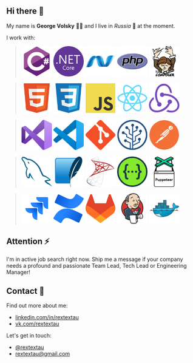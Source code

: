 ## Hi there 👋

My name is **George Volsky** 👨‍🦰 and I live in _Russia_ 📌 at the moment.

I work with:

><code><img height="80" src="https://raw.githubusercontent.com/devicons/devicon/master/icons/csharp/csharp-original.svg"></code>
><code><img height="80" src="https://raw.githubusercontent.com/devicons/devicon/master/icons/dotnetcore/dotnetcore-original.svg"></code>
><code><img height="80" src="https://raw.githubusercontent.com/devicons/devicon/master/icons/dot-net/dot-net-original.svg"></code>
><code><img height="80" src="https://raw.githubusercontent.com/devicons/devicon/master/icons/php/php-original.svg"></code>
><code><img height="80" src="https://raw.githubusercontent.com/devicons/devicon/master/icons/composer/composer-original.svg"></code>

><code><img height="80" src="https://raw.githubusercontent.com/devicons/devicon/master/icons/html5/html5-original.svg"></code>
><code><img height="80" src="https://raw.githubusercontent.com/devicons/devicon/master/icons/css3/css3-original.svg"></code>
><code><img height="80" src="https://raw.githubusercontent.com/devicons/devicon/master/icons/javascript/javascript-original.svg"></code>
><code><img height="80" src="https://raw.githubusercontent.com/devicons/devicon/master/icons/react/react-original.svg"></code>
><code><img height="80" src="https://raw.githubusercontent.com/devicons/devicon/master/icons/redux/redux-original.svg"></code>

><code><img height="80" src="https://raw.githubusercontent.com/devicons/devicon/master/icons/visualstudio/visualstudio-original.svg"></code>
><code><img height="80" src="https://raw.githubusercontent.com/devicons/devicon/master/icons/vscode/vscode-original.svg"></code>
><code><img height="80" src="https://raw.githubusercontent.com/devicons/devicon/master/icons/git/git-original.svg"></code>
><code><img height="80" src="https://raw.githubusercontent.com/devicons/devicon/master/icons/sourcetree/sourcetree-original.svg"></code>
><code><img height="80" src="https://raw.githubusercontent.com/devicons/devicon/master/icons/postman/postman-original.svg"></code>

><code><img height="80" src="https://raw.githubusercontent.com/devicons/devicon/master/icons/mysql/mysql-original.svg"></code>
><code><img height="80" src="https://raw.githubusercontent.com/devicons/devicon/master/icons/sqlite/sqlite-original.svg"></code>
><code><img height="80" src="https://raw.githubusercontent.com/devicons/devicon/master/icons/microsoftsqlserver/microsoftsqlserver-original.svg"></code>
><code><img height="80" src="https://raw.githubusercontent.com/devicons/devicon/master/icons/swagger/swagger-original.svg"></code>
><code><img height="80" src="https://raw.githubusercontent.com/devicons/devicon/master/icons/puppeteer/puppeteer-original.svg"></code>

><code><img height="80" src="https://raw.githubusercontent.com/devicons/devicon/master/icons/jira/jira-original.svg"></code>
><code><img height="80" src="https://raw.githubusercontent.com/devicons/devicon/master/icons/confluence/confluence-original.svg"></code>
><code><img height="80" src="https://raw.githubusercontent.com/devicons/devicon/master/icons/gitlab/gitlab-original.svg"></code>
><code><img height="80" src="https://raw.githubusercontent.com/devicons/devicon/master/icons/jenkins/jenkins-original.svg"></code>
><code><img height="80" src="https://raw.githubusercontent.com/devicons/devicon/master/icons/docker/docker-original.svg"></code>

## Attention ⚡

I'm in active job search right now. Ship me a message if your company needs a profound and passionate Team Lead, Tech Lead or Engineering Manager!

## Contact 💬

Find out more about me:

<!-- [rextextau.com](https://rextextau.com) -->
- [linkedin.com/in/rextextau](https://www.linkedin.com/in/rextextau)
- [vk.com/rextextau](https://vk.com/rextextau)

Let's get in touch:

- [@rextextau](https://t.me/rextextau)
- [rextextau@gmail.com](mailto:rextextau@gmail.com)

<!--
**rexTexTau/rexTexTau** is a ✨ _special_ ✨ repository because its `README.md` (this file) appears on your GitHub profile.

Here are some ideas to get you started:

- 🔭 I’m currently working on ...
- 🌱 I’m currently learning ...
- 👯 I’m looking to collaborate on ...
- 🤔 I’m looking for help with ...
- 💬 Ask me about ...
- 📫 How to reach me: ...
- 😄 Pronouns: ...
- ⚡ Fun fact: ...
-->
